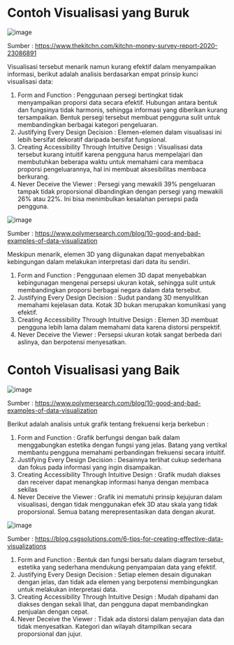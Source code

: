 # Contoh Visualisasi yang Buruk
![image](https://github.com/user-attachments/assets/a77fff24-6851-48fc-b36e-71ebfc275592)

Sumber : https://www.thekitchn.com/kitchn-money-survey-report-2020-23086891

Visualisasi tersebut menarik namun kurang efektif dalam menyampaikan informasi, berikut  adalah analisis berdasarkan empat prinsip kunci visualisasi data:
1. Form and Function : Penggunaan persegi bertingkat tidak menyampaikan proporsi data secara efektif. Hubungan antara bentuk dan fungsinya tidak harmonis, sehingga informasi yang diberikan kurang tersampaikan. Bentuk persegi tersebut membuat pengguna sulit untuk membandingkan berbagai kategori pengeluaran.
2. Justifying Every Design Decision : Elemen-elemen dalam visualisasi ini lebih bersifat dekoratif daripada bersifat fungsional.
3. Creating Accessibility Through Intuitive Design : Visualisasi data tersebut kurang intuitif karena pengguna harus mempelajari dan membutuhkan beberapa waktu untuk memahami cara membaca proporsi pengeluarannya, hal ini membuat aksesibilitas membaca berkurang.
4. Never Deceive the Viewer : Persegi yang mewakili 39% pengeluaran tampak tidak proporsional dibandingkan dengan persegi yang mewakili 26% atau 22%. Ini bisa menimbulkan kesalahan persepsi pada pengguna.

![image](https://github.com/user-attachments/assets/5dd08a90-3afc-4809-b260-abe6e2b4f46c)

Sumber : https://www.polymersearch.com/blog/10-good-and-bad-examples-of-data-visualization

Meskipun menarik, elemen 3D yang diigunakan dapat menyebabkan kebingungan dalam melakukan interpretasi dari data itu sendiri.
1. Form and Function : Penggunaan elemen 3D dapat menyebabkan kebingunagan mengenai persepsi ukuran kotak, sehingga sulit untuk membandingkan proporsi berbagai negara dalam data tersebut.
2. Justifying Every Design Decision : Sudut pandang 3D menyulitkan memahami kejelasan data. Kotak 3D bukan merupakan komunikasi yang efektif.
3. Creating Accessibility Through Intuitive Design : Elemen 3D membuat pengguna lebih lama dalam memahami data karena distorsi perspektif.
4. Never Deceive the Viewer : Persepsi ukuran kotak sangat berbeda dari aslinya, dan berpotensi menyesatkan.

# Contoh Visualisasi yang Baik
![image](https://github.com/user-attachments/assets/7a8191a8-bfcd-4c69-b108-e8a7ef1527e5)

Sumber	: https://www.polymersearch.com/blog/10-good-and-bad-examples-of-data-visualization

Berikut adalah analisis untuk grafik tentang frekuensi kerja berkebun :
1.	Form and Function : Grafik berfungsi dengan  baik dalam menggabungkan estetika dengan fungsi yang jelas. Batang yang vertikal membantu pengguna memahami perbandingan frekuensi secara intuitif.
2.	Justifying Every Design Decision : Desainnya terlihat cukup sederhana dan fokus pada informasi yang ingin disampaikan.
3.	Creating Accessibility Through Intuitive Design : Grafik mudah diakses dan receiver dapat menangkap informasi hanya dengan membaca sekilas
4.	Never Deceive the Viewer :  Grafik ini mematuhi prinsip kejujuran dalam visualisasi, dengan tidak menggunakan efek 3D atau skala yang tidak proporsional. Semua batang merepresentasikan data dengan akurat.

![image](https://github.com/user-attachments/assets/b8f4810f-c3fc-4e49-b17b-75fdceacdbc2)

Sumber : https://blog.csgsolutions.com/6-tips-for-creating-effective-data-visualizations

1. Form and Function : Bentuk dan fungsi bersatu dalam diagram tersebut, estetika yang sederhana mendukung penyampaian data yang efektif.
2. Justifying Every Design Decision : Setiap elemen desain digunakan dengan jelas, dan tidak ada elemen yang berpotensi membingungkan untuk melakukan interpretasi data.
3. Creating Accessibility Through Intuitive Design : Mudah dipahami dan diakses dengan sekali lihat, dan pengguna dapat membandingkan penjualan dengan cepat.
4. Never Deceive the Viewer : Tidak ada distorsi dalam penyajian data dan tidak menyesatkan. Kategori dan wilayah ditampilkan secara proporsional dan jujur.




